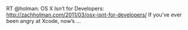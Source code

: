 <!--
id: 3803506789
link: http://kevinisom.info/post/3803506789/rt-holman-os-x-isnt-for-developers
slug: rt-holman-os-x-isnt-for-developers
date: Sun Mar 13 2011 02:29:41 GMT+1300 (NZDT)
raw: {"blog_name":"kevinisom","id":3803506789,"post_url":"http://kevinisom.info/post/3803506789/rt-holman-os-x-isnt-for-developers","slug":"rt-holman-os-x-isnt-for-developers","type":"text","date":"2011-03-12 13:29:41 GMT","timestamp":1299936581,"state":"published","format":"html","reblog_key":"eUunByVM","tags":[],"short_url":"http://tmblr.co/Zw68Yy3YjEXb","highlighted":[],"feed_item":"http://twitter.com/kev_nz/statuses/45998947247996928","from_feed_id":"650289","note_count":0,"title":null,"body":"<p>RT @holman: OS X Isn&#8217;t for Developers:<br/>\n<a href=\"http://zachholman.com/2011/03/osx-isnt-for-developers/\" target=\"_blank\">http://zachholman.com/2011/03/osx-isnt-for-developers/</a> If you&#8217;ve ever been angry at Xcode, now&#8217;s &#8230;</p>"}
publish: 2011-03-013
tags: 
title: null
-->


RT @holman: OS X Isn’t for Developers:\
 <http://zachholman.com/2011/03/osx-isnt-for-developers/> If you’ve ever
been angry at Xcode, now’s …



